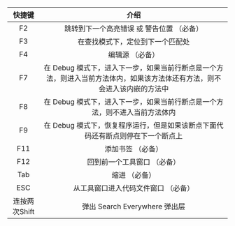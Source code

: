 |     快捷键    |                                                            介绍                                                           |
|:-------------:|:-------------------------------------------------------------------------------------------------------------------------:|
|       F2      |                                         跳转到下一个高亮错误 或 警告位置 （必备）                                         |
|       F3      |                                              在查找模式下，定位到下一个匹配处                                             |
|       F4      |                                                      编辑源 （必备）                                                      |
|       F7      | 在 Debug 模式下，进入下一步，如果当前行断点是一个方法，则进入当前方法体内，如果该方法体还有方法，则不会进入该内嵌的方法中 |
|       F8      |                        在 Debug 模式下，进入下一步，如果当前行断点是一个方法，则不进入当前方法体内                        |
|       F9      |                      在 Debug 模式下，恢复程序运行，但是如果该断点下面代码还有断点则停在下一个断点上                      |
|      F11      |                                                     添加书签 （必备）                                                     |
|      F12      |                                                回到前一个工具窗口 （必备）                                                |
|      Tab      |                                                       缩进 （必备）                                                       |
|      ESC      |                                            从工具窗口进入代码文件窗口 （必备）                                            |
| 连按两次Shift |                                               弹出 Search Everywhere 弹出层                                               |
